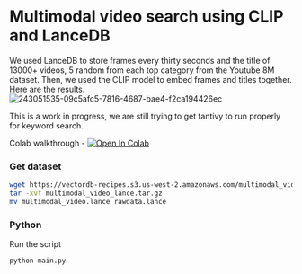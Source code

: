 # Multimodal video search using CLIP and LanceDB
We used LanceDB to store frames every thirty seconds and the title of 13000+ videos, 5 random from each top category from the Youtube 8M dataset. 
Then, we used the CLIP model to embed frames and titles together. Here are the results.
![243051535-09c5afc5-7816-4687-bae4-f2ca194426ec](https://github.com/lancedb/vectordb-recipes/assets/15766192/799f94a1-a01d-4a5b-a627-2a733bbb4227)

This is a work in progress, we are still trying to get tantivy to run properly for keyword search.

Colab walkthrough - <a href="https://colab.research.google.com/github/lancedb/vectordb-recipes/blob/main/examples/multimodal_video_search/main.ipynb"><img src="https://colab.research.google.com/assets/colab-badge.svg" alt="Open In Colab"></a>

### Get dataset
```bash
wget https://vectordb-recipes.s3.us-west-2.amazonaws.com/multimodal_video_lance.tar.gz
tar -xvf multimodal_video_lance.tar.gz
mv multimodal_video.lance rawdata.lance
```

### Python
Run the script 
```python
python main.py
```

